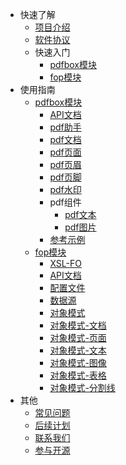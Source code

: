 <!-- _sidebar.md -->

* 快速了解
  * [项目介绍](/README.md)
  * [软件协议](/md/软件协议.md) 
  * 快速入门
    * [pdfbox模块](/md/pdfbox/快速入门.md)
    * [fop模块](/md/fop/快速入门.md)
* 使用指南
  * [pdfbox模块](/md/pdfbox/pdfbox模块说明.md)
    * [API文档](/md/pdfbox/api文档.md)
    * [pdf助手](/md/pdfbox/助手说明.md)
    * [pdf文档](/md/pdfbox/文档说明.md)
    * [pdf页面](/md/pdfbox/页面说明.md)
    * [pdf页眉](/md/pdfbox/页眉说明.md)
    * [pdf页脚](/md/pdfbox/页脚说明.md)
    * [pdf水印](/md/pdfbox/水印说明.md)
    * pdf组件
      * [pdf文本](/md/pdfbox/文本组件说明.md)
      * [pdf图片](/md/pdfbox/图片组件说明.md)
    * [参考示例](/md/pdfbox/参考示例.md)
  * [fop模块](/md/fop/fop模块说明.md)
    * [XSL-FO](md/fop/xsl-fo介绍.md)
    * [API文档](/md/fop/api文档.md)
    * [配置文件](/md/fop/配置文件.md)
    * [数据源](/md/fop/数据源.md)
    * [对象模式](/md/fop/对象模式.md)
    * [对象模式-文档](/md/fop/对象模式-文档.md)
    * [对象模式-页面](/md/fop/对象模式-页面.md)
    * [对象模式-文本](/md/fop/对象模式-文本.md)
    * [对象模式-图像](/md/fop/对象模式-图像.md)
    * [对象模式-表格](/md/fop/对象模式-表格.md)
    * [对象模式-分割线](/md/fop/对象模式-分割线.md)
* 其他
  * [常见问题](/md/常见问题.md)
  * [后续计划](/md/后续计划.md)
  * [联系我们](/md/联系我们.md)
  * [参与开源](/md/参与开源.md)
